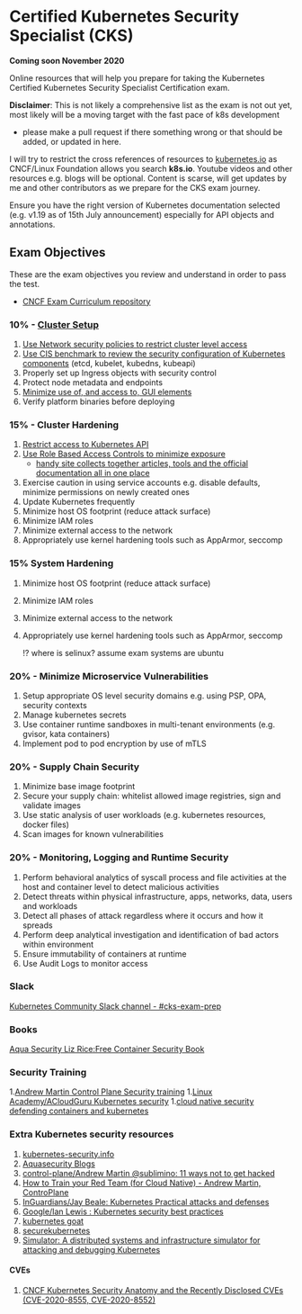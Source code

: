# Certified Kubernetes Security Specialist (CKS)  
**Coming soon November 2020**

Online resources that will help you prepare for taking the Kubernetes Certified Kubernetes Security Specialist Certification exam.

**Disclaimer**: This is not likely a comprehensive list as the exam is not out yet, most likely will be a moving target with the fast pace of k8s development
- please make a pull request if there something wrong or that should be added, or updated in here.

I will try to restrict the cross references of resources to [kubernetes.io](kubernetes.io) as CNCF/Linux Foundation allows you search **k8s.io**. Youtube videos and other resources e.g. blogs will be optional.
Content is scarse, will get updates by me and other contributors as we prepare for the CKS exam journey.

Ensure you have the right version of Kubernetes documentation selected (e.g. v1.19 as of 15th July announcement) especially for API objects and annotations.

## Exam Objectives

These are the exam objectives you review and understand in order to pass the test.

* [CNCF Exam Curriculum repository ](https://github.com/cncf/curriculum/blob/master/CKS_Curriculum_%20v1.19%20Coming%20Soon%20November%202020.pdf)


### 10% - [Cluster Setup](https://kubernetes.io/docs/tasks/administer-cluster/securing-a-cluster/)
1. [Use Network security policies to restrict cluster level access](https://kubernetes.io/docs/concepts/services-networking/network-policies/)
1. [Use CIS benchmark to review the security configuration of Kubernetes components](https://www.cisecurity.org/benchmark/kubernetes/)
 (etcd, kubelet, kubedns, kubeapi)
1. Properly set up Ingress objects with security control
1. Protect node metadata and endpoints
1. [Minimize use of, and access to, GUI elements](https://kubernetes.io/docs/tasks/access-application-cluster/web-ui-dashboard/#accessing-the-dashboard-ui)
1. Verify platform binaries before deploying

### 15% - Cluster Hardening
1. [Restrict access to Kubernetes API](https://kubernetes.io/docs/reference/access-authn-authz/controlling-access/)
1. [Use Role Based Access Controls to minimize exposure](https://kubernetes.io/docs/reference/access-authn-authz/rbac/)
    * [handy site collects together articles, tools and the official documentation all in one place](https://rbac.dev/)
1. Exercise caution in using service accounts e.g. disable defaults, minimize permissions on newly created ones
1. Update Kubernetes frequently
1. Minimize host OS footprint (reduce attack surface)
1. Minimize IAM roles
1. Minimize external access to the network
1. Appropriately use kernel hardening tools such as AppArmor, seccomp


### 15% System Hardening

1. Minimize host OS footprint (reduce attack surface)
1. Minimize IAM roles
1. Minimize external access to the network
1. Appropriately use kernel hardening tools such as AppArmor, seccomp

    !? where is selinux? assume exam systems are ubuntu

### 20% - Minimize Microservice Vulnerabilities

1. Setup appropriate OS level security domains e.g. using PSP, OPA, security contexts
1. Manage kubernetes secrets
1. Use container runtime sandboxes in multi-tenant environments (e.g. gvisor, kata containers)
1. Implement pod to pod encryption by use of mTLS

### 20% - Supply Chain Security
1. Minimize base image footprint
1. Secure your supply chain: whitelist allowed image registries, sign and validate images
1. Use static analysis of user workloads (e.g. kubernetes resources, docker files)
1. Scan images for known vulnerabilities


### 20% - Monitoring, Logging and Runtime Security

1. Perform behavioral analytics of syscall process and file activities at the host and container
 level to detect malicious activities
1. Detect threats within physical infrastructure, apps, networks, data, users and workloads
1. Detect all phases of attack regardless where it occurs and how it spreads
1. Perform deep analytical investigation and identification of bad actors within environment
1. Ensure immutability of containers at runtime
1. Use Audit Logs to monitor access

### Slack
[Kubernetes Community Slack channel - #cks-exam-prep](kubernetes.slack.com)

### Books
[Aqua Security Liz Rice:Free Container Security Book](https://info.aquasec.com/container-security-book)

### Security Training
1.[Andrew Martin Control Plane Security training](https://control-plane.io/training/)
1.[Linux Academy/ACloudGuru Kubernetes security](https://acloud.guru/learn/7d2c29e7-cdb2-4f44-8744-06332f47040e)
1.[cloud native security defending containers and kubernetes](https://www.sans.org/event/stay-sharp-blue-team-ops-and-cloud-dec-2020/course/cloud-native-security-defending-containers-kubernetes)

### Extra Kubernetes security resources
1. [kubernetes-security.info](https://kubernetes-security.info/)
1. [Aquasecurity Blogs](https://blog.aquasec.com/)
1. [control-plane/Andrew Martin @sublimino: 11 ways not to get hacked](https://control-plane.io/posts/11-ways-not-to-get-hacked/)
1. [How to Train your Red Team (for Cloud Native) - Andrew Martin, ControPlane](https://youtu.be/LJrSAPUNHvE)
1. [InGuardians/Jay Beale: Kubernetes Practical attacks and defenses](https://youtu.be/LtCx3zZpOfs)
1. [Google/Ian Lewis : Kubernetes security best practices](https://youtu.be/wqsUfvRyYpw)
1. [kubernetes goat](https://github.com/madhuakula/kubernetes-goat)
1. [securekubernetes ](https://securekubernetes.com/)
1. [Simulator: A distributed systems and infrastructure simulator for attacking and debugging Kubernetes](https://github.com/kubernetes-simulator/simulator)

#### CVEs
1. [CNCF Kubernetes Security Anatomy and the Recently Disclosed CVEs (CVE-2020-8555, CVE-2020-8552)](https://youtu.be/Dp1RCYCpyJk)

